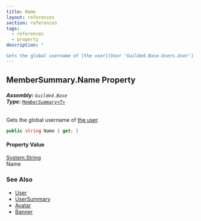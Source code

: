 ```yaml
---
title: Name
layout: references
section: references
tags:
  - references
  - property
description: "

Gets the global username of [the user](User 'Guilded.Base.Users.User')."
---
```


## MemberSummary<T>.Name Property
###### **Assembly:** `Guilded.Base`<br/>**Type:** [`MemberSummary<T>`](MemberSummary_T_ 'Guilded.Base.Servers.MemberSummary<T>')

Gets the global username of [the user](User 'Guilded.Base.Users.User').

```csharp
public string Name { get; }
```

#### Property Value
[System.String](https://docs.microsoft.com/en-us/dotnet/api/System.String 'System.String')  
Name

### See Also
- [User](User 'Guilded.Base.Users.User')
- [UserSummary](UserSummary 'Guilded.Base.Users.UserSummary')
- [Avatar](UserSummary.Avatar 'Guilded.Base.Users.UserSummary.Avatar')
- [Banner](User.Banner 'Guilded.Base.Users.User.Banner')